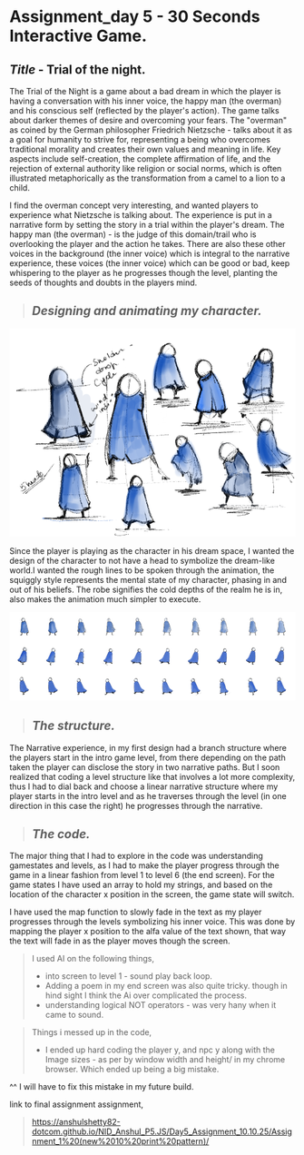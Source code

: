 # Assignment_day 5 - 30 Seconds Interactive Game.


## _Title_ - Trial of the night.


The Trial of the Night is a game about a bad dream in which the player is having a conversation with his inner voice, the happy man (the overman) and his conscious self (reflected by the player's action). The game talks about darker themes of desire and overcoming your fears. The "overman" as coined by the German philosopher Friedrich Nietzsche - talks about it  as a goal for humanity to strive for, representing a being who overcomes traditional morality and creates their own values and meaning in life. Key aspects include self-creation, the complete affirmation of life, and the rejection of external authority like religion or social norms, which is often illustrated metaphorically as the transformation from a camel to a lion to a child.


I find the overman concept very interesting, and wanted players to experience what Nietzsche is talking about. The experience is put in a narrative form by setting the story in a trial within the player's dream. The happy man (the overman) - is the judge of this domain/trail who is overlooking the player and the action he takes. There are also these other voices in the background (the inner voice) which is integral to the narrative experience, these voices (the inner voice) which can be good or bad, keep whispering to the player as he progresses though the level, planting the seeds of thoughts and doubts in the players mind.

> ## _Designing and animating my character._

![bg](AF.1.png)


Since the player is playing as the character in his dream space, I wanted the design of the character to not have a head to symbolize the dream-like world.I wanted the rough lines to be spoken through the animation, the squiggly style represents the mental state of my character, phasing in and out of his beliefs. The robe signifies the cold depths of the realm he is in, also makes the animation much simpler to execute. 


![bg](AF.2.png)

> ## _The structure._

The Narrative experience, in my first design had a branch structure where the players start in the intro game level, from there depending on the path taken the player can disclose the story in two narrative paths. But I soon realized that coding a level structure like that involves a lot more complexity, thus I had to dial back and choose a linear narrative structure where my player starts in the intro level and as he traverses through the level (in one direction in this case the right) he progresses through the narrative. 

> ## _The code._

The major thing that I had to explore in the code was understanding gamestates and levels, as I had to make the player progress through the game in a linear fashion from level 1 to level 6 (the end screen). For the game states I have used an array to hold my strings, and based on the location of the character x position in the screen, the game state will switch. 

I have used the map function to slowly fade in the text as my player progresses through the levels symbolizing his inner voice. This was done by mapping the player x position to the alfa value of the text shown, that way the text will fade in as the player moves though the screen. 

> I used AI on the following things,
> - into screen to level 1 - sound play back loop.
> - Adding a poem in my end screen was also quite tricky. though in hind sight I think the Ai over complicated the process.
> - understanding logical NOT operators - was very hany when it came to sound. 

> Things i messed up in the code,
> - I ended up hard coding the player y, and npc y along with the Image sizes - as per by window width and height/ in my chrome browser. Which ended up being a big mistake.

^^ I will have to fix this mistake in my future build. 

link to final assignment assignment,
> https://anshulshetty82-dotcom.github.io/NID_Anshul_P5.JS/Day5_Assignment_10.10.25/Assignment_1%20(new%2010%20print%20pattern)/








